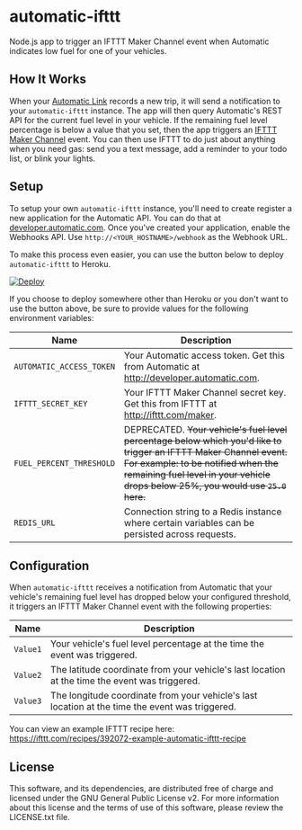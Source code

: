 # automatic-ifttt
Node.js app to trigger an IFTTT Maker Channel event when Automatic indicates low fuel for one of your vehicles.

## How It Works
When your [Automatic Link](https://www.automatic.com/) records a new trip, it will send a notification to your `automatic-ifttt` instance. The app will then query Automatic's REST API for the current fuel level in your vehicle. If the remaining fuel level percentage is below a value that you set, then the app triggers an [IFTTT Maker Channel](http://ifttt.com/maker) event. You can then use IFTTT to do just about anything when you need gas: send you a text message, add a reminder to your todo list, or blink your lights.

## Setup
To setup your own `automatic-ifttt` instance, you'll need to create register a new application for the Automatic API. You can do that at [developer.automatic.com](http://developer.automatic.com). Once you've created your application, enable the Webhooks API. Use `http://<YOUR_HOSTNAME>/webhook` as the Webhook URL.

To make this process even easier, you can use the button below to deploy `automatic-ifttt` to Heroku.

[![Deploy](https://www.herokucdn.com/deploy/button.svg)](https://heroku.com/deploy)

If you choose to deploy somewhere other than Heroku or you don't want to use the button above, be sure to provide values for the following environment variables:

| Name                     | Description                                                                                                                                                                                                                |
| ------------------------ | -------------------------------------------------------------------------------------------------------------------------------------------------------------------------------------------------------------------------- |
| `AUTOMATIC_ACCESS_TOKEN` | Your Automatic access token. Get this from Automatic at http://developer.automatic.com.                                                                                                                                    |
| `IFTTT_SECRET_KEY`       | Your IFTTT Maker Channel secret key. Get this from IFTTT at http://ifttt.com/maker.                                                                                                                                        |
| `FUEL_PERCENT_THRESHOLD` | DEPRECATED. ~~Your vehicle's fuel level percentage below which you'd like to trigger an IFTTT Maker Channel event. For example: to be notified when the remaining fuel level in your vehicle drops below 25%, you would use `25.0` here.~~ |
| `REDIS_URL`              | Connection string to a Redis instance where certain variables can be persisted across requests.                                                                                                                            |

## Configuration
When `automatic-ifttt` receives a notification from Automatic that your vehicle's remaining fuel level has dropped below your configured threshold, it triggers an IFTTT Maker Channel event with the following properties:

| Name     | Description                                                                                     |
| -------- | ----------------------------------------------------------------------------------------------- |
| `Value1` | Your vehicle's fuel level percentage at the time the event was triggered.                       |
| `Value2` | The latitude coordinate from your vehicle's last location at the time the event was triggered.  |
| `Value3` | The longitude coordinate from your vehicle's last location at the time the event was triggered. |

You can view an example IFTTT recipe here: https://ifttt.com/recipes/392072-example-automatic-ifttt-recipe

## License
This software, and its dependencies, are distributed free of charge and licensed under the GNU General Public License v2. For more information about this license and the terms of use of this software, please review the LICENSE.txt file.
